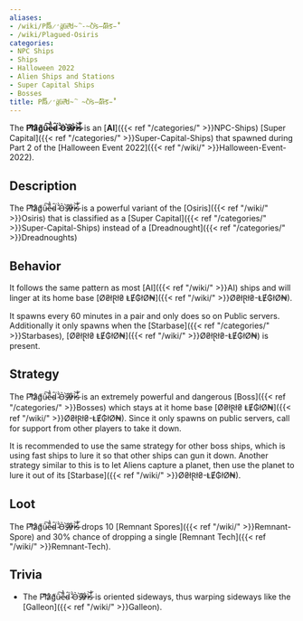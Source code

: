```yaml
---
aliases:
- /wiki/Pl̸͌͝å̷̛g̸͑̃ȗ̵͠e̵͌̔d̴̑͘-̴̌̀O̵͛͘s̶̏̕i̷̓͒r̷̓͋ì̵͝s̵̓̊
- /wiki/Plagued-Osiris
categories:
- NPC Ships
- Ships
- Halloween 2022
- Alien Ships and Stations
- Super Capital Ships
- Bosses
title: Pl̸͌͝å̷̛g̸͑̃ȗ̵͠e̵͌̔d̴̑͘ ̴̌̀O̵͛͘s̶̏̕i̷̓͒r̷̓͋ì̵͝s̵̓̊
---
```


The **Pl̸͌͝å̷̛g̸͑̃ȗ̵͠e̵͌̔d̴̑͘ ̴̌̀O̵͛͘s̶̏̕i̷̓͒r̷̓͋ì̵͝s̵̓̊** is an [**AI**]({{< ref "/categories/" >}}NPC-Ships) [Super Capital]({{< ref "/categories/" >}}Super-Capital-Ships) that spawned during Part 2 of the [Halloween Event 2022]({{< ref "/wiki/" >}}Halloween-Event-2022).

## Description

The Pl̸͌͝å̷̛g̸͑̃ȗ̵͠e̵͌̔d̴̑͘ ̴̌̀O̵͛͘s̶̏̕i̷̓͒r̷̓͋ì̵͝s̵̓̊ is a powerful variant of the [Osiris]({{< ref "/wiki/" >}}Osiris) that is classified as a [Super Capital]({{< ref "/categories/" >}}Super-Capital-Ships) instead of a [Dreadnought]({{< ref "/categories/" >}}Dreadnoughts)

## Behavior

It follows the same pattern as most [AI]({{< ref "/wiki/" >}}AI) ships and will linger at its home base [Ø₴łⱤł₴ ⱠɆ₲łØ₦]({{< ref "/wiki/" >}}Ø₴łⱤł₴-ⱠɆ₲łØ₦).

It spawns every 60 minutes in a pair and only does so on Public servers. Additionally it only spawns when the [Starbase]({{< ref "/categories/" >}}Starbases), [Ø₴łⱤł₴ ⱠɆ₲łØ₦]({{< ref "/wiki/" >}}Ø₴łⱤł₴-ⱠɆ₲łØ₦) is present.

## Strategy

The Pl̸͌͝å̷̛g̸͑̃ȗ̵͠e̵͌̔d̴̑͘ ̴̌̀O̵͛͘s̶̏̕i̷̓͒r̷̓͋ì̵͝s̵̓̊ is an extremely powerful and dangerous [Boss]({{< ref "/categories/" >}}Bosses) which stays at it home base [Ø₴łⱤł₴ ⱠɆ₲łØ₦]({{< ref "/wiki/" >}}Ø₴łⱤł₴-ⱠɆ₲łØ₦). Since it only spawns on public servers, call for support from other players to take it down.

It is recommended to use the same strategy for other boss ships, which is using fast ships to lure it so that other ships can gun it down. Another strategy similar to this is to let Aliens capture a planet, then use the planet to lure it out of its [Starbase]({{< ref "/wiki/" >}}Ø₴łⱤł₴-ⱠɆ₲łØ₦).

## Loot

The Pl̸͌͝å̷̛g̸͑̃ȗ̵͠e̵͌̔d̴̑͘ ̴̌̀O̵͛͘s̶̏̕i̷̓͒r̷̓͋ì̵͝s̵̓̊ drops 10 [Remnant Spores]({{< ref "/wiki/" >}}Remnant-Spore) and 30% chance of dropping a single [Remnant Tech]({{< ref "/wiki/" >}}Remnant-Tech).

## Trivia

- The Pl̸͌͝å̷̛g̸͑̃ȗ̵͠e̵͌̔d̴̑͘ ̴̌̀O̵͛͘s̶̏̕i̷̓͒r̷̓͋ì̵͝s̵̓̊ is oriented sideways, thus warping sideways like the [Galleon]({{< ref "/wiki/" >}}Galleon).